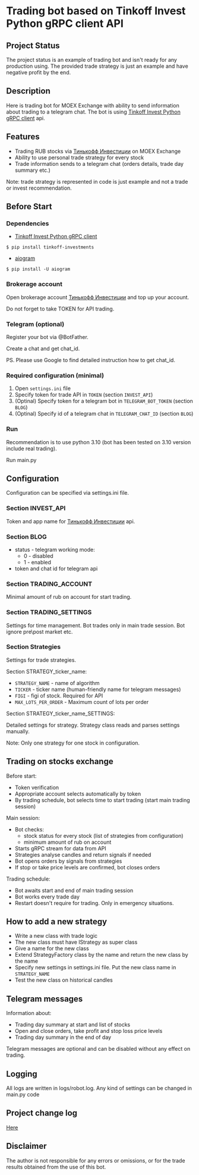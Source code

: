 # Trading bot based on Tinkoff Invest Python gRPC client API

## Project Status
The project status is an example of trading bot and isn't ready for any production using. 
The provided trade strategy is just an example and have negative profit by the end.


## Description
Here is trading bot for MOEX Exchange with ability to send information about trading to a telegram chat.
The bot is using [Tinkoff Invest Python gRPC client](https://github.com/Tinkoff/invest-python) api.

## Features
- Trading RUB stocks via [Тинькофф Инвестиции](https://www.tinkoff.ru/invest/) on MOEX Exchange 
- Ability to use personal trade strategy for every stock
- Trade information sends to a telegram chat (orders details, trade day summary etc.)

Note: trade strategy is represented in code is just example and not a trade or invest recommendation.     

## Before Start
### Dependencies

- [Tinkoff Invest Python gRPC client](https://github.com/Tinkoff/invest-python)
<!-- termynal -->
```
$ pip install tinkoff-investments
```
- [aiogram](https://docs.aiogram.dev/en/latest/)
<!-- termynal -->
```
$ pip install -U aiogram
```
### Brokerage account
Open brokerage account [Тинькофф Инвестиции](https://www.tinkoff.ru/invest/) and top up your account.

Do not forget to take TOKEN for API trading.

### Telegram (optional)
Register your bot via @BotFather.

Create a chat and get chat_id.

PS. Please use Google to find detailed instruction how to get chat_id.    

### Required configuration (minimal)
1. Open `settings.ini` file
2. Specify token for trade API in `TOKEN` (section `INVEST_API`)
3. (Optinal) Specify token for a telegram bot in `TELEGRAM_BOT_TOKEN` (section `BLOG`)
4. (Optinal) Specify id of a telegram chat in `TELEGRAM_CHAT_ID` (section `BLOG`)

### Run
Recommendation is to use python 3.10 (bot has been tested on 3.10 version include real trading). 

Run main.py

## Configuration
Configuration can be specified via settings.ini file.
### Section INVEST_API
Token and app name for [Тинькофф Инвестиции](https://www.tinkoff.ru/invest/) api.
### Section BLOG
- status - telegram working mode: 
  - 0 - disabled
  - 1 - enabled
- token and chat id for telegram api
### Section TRADING_ACCOUNT
Minimal amount of rub on account for start trading.
### Section TRADING_SETTINGS
Settings for time management. Bot trades only in main trade session. Bot ignore pre\post market etc. 
### Section Strategies
Settings for trade strategies.

Section STRATEGY_ticker_name:

- `STRATEGY_NAME` - name of algorithm
- `TICKER` - ticker name (human-friendly name for telegram messages)
- `FIGI` - figi of stock. Required for API
- `MAX_LOTS_PER_ORDER` - Maximum count of lots per order

Section STRATEGY_ticker_name_SETTINGS:

Detailed settings for strategy. Strategy class reads and parses settings manually.  

Note: Only one strategy for one stock in configuration.

## Trading on stocks exchange
Before start:
- Token verification
- Appropriate account selects automatically by token
- By trading schedule, bot selects time to start trading (start main trading session) 

Main session:
- Bot checks:
  - stock status for every stock (list of strategies from configuration)
  - minimum amount of rub on account
- Starts gRPC stream for data from API
- Strategies analyse candles and return signals if needed 
- Bot opens orders by signals from strategies
- If stop or take price levels are confirmed, bot closes orders

Trading schedule:
- Bot awaits start and end of main trading session
- Bot works every trade day 
- Restart doesn't require for trading. Only in emergency situations. 

## How to add a new strategy
- Write a new class with trade logic
- The new class must have IStrategy as super class 
- Give a name for the new class
- Extend StrategyFactory class by the name and return the new class by the name
- Specify new settings in settings.ini file. Put the new class name in `STRATEGY_NAME`
- Test the new class on historical candles

## Telegram messages
Information about:
- Trading day summary at start and list of stocks
- Open and close orders, take profit and stop loss price levels
- Trading day summary in the end of day

Telegram messages are optional and can be disabled without any effect on trading.

## Logging
All logs are written in logs/robot.log.
Any kind of settings can be changed in main.py code

## Project change log
[Here](CHANGELOG.md)

## Disclaimer
The author is not responsible for any errors or omissions, or for the trade results obtained from the use of this bot. 
